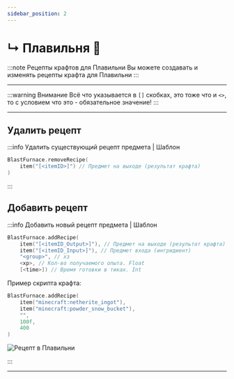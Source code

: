 ```yaml
---
sidebar_position: 2
---
```


# ↳ Плавильня 🧺

:::note Рецепты крафтов для Плавильни
Вы можете создавать и изменять рецепты крафта для Плавильни
:::

---

:::warning Внимание
Всё что указывается в `[]` скобках, это тоже что и `<>`, то с условием что это - обязательное значение!
:::

---

## Удалить рецепт

:::info Удалить существующий рецепт предмета | Шаблон

```kts
BlastFurnace.removeRecipe(
	item("[<itemID>]") // Предмет на выходе (результат крафта)
)
```

:::

## Добавить рецепт

:::info Добавить новый рецепт предмета | Шаблон

```kts
BlastFurnace.addRecipe(
	item("[<itemID_Output>]"), // Предмет на выходе (результат крафта)
	item("[<itemID_Input>]"), // Предмет входа (ингридиент)
	"<group>", // хз
	<xp>, // Кол-во получаемого опыта. Float
	[<time>]) // Время готовки в тиках. Int
```

Пример скрипта крафта:

```kts
BlastFurnace.addRecipe(
	item("minecraft:netherite_ingot"),
	item("minecraft:powder_snow_bucket"),
	"",
	100f,
	400
)
```

![Рецепт в Плавильни](@site/static/img/hollowengine/blastFurnace_recipe.png)

:::

---
